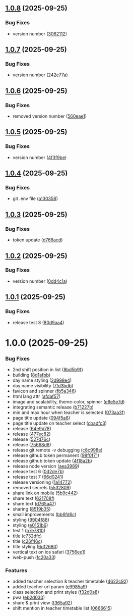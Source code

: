 ## [1.0.8](https://github.com/kamilniftaliev/timetable/compare/v1.0.7...v1.0.8) (2025-09-25)


### Bug Fixes

* version number ([3062112](https://github.com/kamilniftaliev/timetable/commit/30621120bb46b40950143312abdd2be87648e4c3))

## [1.0.7](https://github.com/kamilniftaliev/timetable/compare/v1.0.6...v1.0.7) (2025-09-25)


### Bug Fixes

* version number ([242e77a](https://github.com/kamilniftaliev/timetable/commit/242e77a6634cd8b7613adef66120c7f4fcdba1e0))

## [1.0.6](https://github.com/kamilniftaliev/timetable/compare/v1.0.5...v1.0.6) (2025-09-25)


### Bug Fixes

* removed version number ([560eae1](https://github.com/kamilniftaliev/timetable/commit/560eae1da7644bd282931196c9492ca76935750f))

## [1.0.5](https://github.com/kamilniftaliev/timetable/compare/v1.0.4...v1.0.5) (2025-09-25)


### Bug Fixes

* version number ([4f3f9be](https://github.com/kamilniftaliev/timetable/commit/4f3f9be2a093b81a7f0f7fed55576c5b98be6a45))

## [1.0.4](https://github.com/kamilniftaliev/timetable/compare/v1.0.3...v1.0.4) (2025-09-25)


### Bug Fixes

* git .env file ([a130358](https://github.com/kamilniftaliev/timetable/commit/a130358eb5b42eff3f7dbd3c7c3f228230b9d965))

## [1.0.3](https://github.com/kamilniftaliev/timetable/compare/v1.0.2...v1.0.3) (2025-09-25)


### Bug Fixes

* token update ([d766acd](https://github.com/kamilniftaliev/timetable/commit/d766acd1bcf360e09bb992e36d433b3f09e80752))

## [1.0.2](https://github.com/kamilniftaliev/timetable/compare/v1.0.1...v1.0.2) (2025-09-25)


### Bug Fixes

* version number ([0dd4c1a](https://github.com/kamilniftaliev/timetable/commit/0dd4c1aa03dec803fcb07f06aedf9358c7d305ed))

## [1.0.1](https://github.com/kamilniftaliev/timetable/compare/v1.0.0...v1.0.1) (2025-09-25)


### Bug Fixes

* release test 8 ([80d9aa4](https://github.com/kamilniftaliev/timetable/commit/80d9aa4954e3f0d1bab5882bc4f7514076343590))

# 1.0.0 (2025-09-25)


### Bug Fixes

* 2nd shift position in list ([8bd5b9f](https://github.com/kamilniftaliev/timetable/commit/8bd5b9fb79315e0131bd266b235acf1db72b8d84))
* building ([8d1afbb](https://github.com/kamilniftaliev/timetable/commit/8d1afbb8d39014f447fadc51acfc26a4c84f3b48))
* day name styling ([2d998e4](https://github.com/kamilniftaliev/timetable/commit/2d998e4c6302564269765027fa11550dfce5c403))
* day name visibility ([7fd3bdb](https://github.com/kamilniftaliev/timetable/commit/7fd3bdb1105693eba58101b6c7a9bcb933faed08))
* favicon and spinner ([fb5a346](https://github.com/kamilniftaliev/timetable/commit/fb5a3460177f8796cc00b83769d482dd7120e622))
* html lang attr ([afdaf57](https://github.com/kamilniftaliev/timetable/commit/afdaf57c7e9b5549e2fd3d9342fe9cf17d1675a3))
* image and scalability, theme-color, spinner ([e8e5e7d](https://github.com/kamilniftaliev/timetable/commit/e8e5e7d5df281f2f9f943c41737738621c7078b5))
* integrating semantic release ([b71227b](https://github.com/kamilniftaliev/timetable/commit/b71227bdcc613edf522b85bd1c0bc24d501e4e3f))
* min and max hour when teacher is selected ([073aa3f](https://github.com/kamilniftaliev/timetable/commit/073aa3f0fcc2a61e791778008aac4c36cb25ea99))
* page title update ([094f5a6](https://github.com/kamilniftaliev/timetable/commit/094f5a6d481af2d7a82aaaa53756ced163855cf9))
* page title update on teacher select ([cbadfc3](https://github.com/kamilniftaliev/timetable/commit/cbadfc36ca34f0ccaa14786351e884a88dccfda1))
* release ([64e9d78](https://github.com/kamilniftaliev/timetable/commit/64e9d7804fe3a1680e6cd081b675b26484dca24c))
* release ([477ec82](https://github.com/kamilniftaliev/timetable/commit/477ec827c7d7fc8076710e1f90fc67136b2d40b2))
* release ([527d76c](https://github.com/kamilniftaliev/timetable/commit/527d76c2972e6744960a3c0adaf2420577dff222))
* release ([75668d8](https://github.com/kamilniftaliev/timetable/commit/75668d8ba47b2040a07ec3ac551728faecf18843))
* release git remote -v debugging ([c8c998e](https://github.com/kamilniftaliev/timetable/commit/c8c998e79ab07988648c8fde863a5f7c84876e26))
* release github token permanent ([98f0f71](https://github.com/kamilniftaliev/timetable/commit/98f0f7106121c1c0f6a85f7e9e2c358b2de36ce1))
* release github token update ([4f18a2b](https://github.com/kamilniftaliev/timetable/commit/4f18a2b05d650bcf9c2c1a71781c193850c56252))
* release node version ([aea3989](https://github.com/kamilniftaliev/timetable/commit/aea39892dd1b165ce02edc89079b61f5e7c3c6b6))
* release test 6 ([0d2de7b](https://github.com/kamilniftaliev/timetable/commit/0d2de7b0258b97ec6d5694081267c26790a05500))
* release test 7 ([66d0241](https://github.com/kamilniftaliev/timetable/commit/66d024148cc1f8a55ad836188715bd89ffa46751))
* release versioning ([1a14772](https://github.com/kamilniftaliev/timetable/commit/1a14772ea528b698ceed932a6deb445258f2f0a1))
* removed secrets ([5532809](https://github.com/kamilniftaliev/timetable/commit/5532809619721ebaba4cc3a4f997b86cacac15e3))
* share link on mobile ([5b9c442](https://github.com/kamilniftaliev/timetable/commit/5b9c4421f18891296b94258f5f4ca0c7afdb7b3c))
* share text ([621708f](https://github.com/kamilniftaliev/timetable/commit/621708f985041d92ee548ebed45f710a82c01606))
* share text ([d765a47](https://github.com/kamilniftaliev/timetable/commit/d765a478b8b82cab9d87461708d122a95628174e))
* sharing ([8519b35](https://github.com/kamilniftaliev/timetable/commit/8519b351523f1b055d39f9874192f70518fa2ba2))
* small improvements ([bb6fd6c](https://github.com/kamilniftaliev/timetable/commit/bb6fd6c43296040cc29d6c2b480cf217ad5b5822))
* styling ([9904f88](https://github.com/kamilniftaliev/timetable/commit/9904f889634eafc7304589b9c21cf680b9be7e7f))
* styling ([e0151b6](https://github.com/kamilniftaliev/timetable/commit/e0151b64db279793993eba1b7903057b94d84932))
* test 1 ([b7e7810](https://github.com/kamilniftaliev/timetable/commit/b7e781010f8c13fa746ec86019f7f41b2f36e8e1))
* title ([c732dfc](https://github.com/kamilniftaliev/timetable/commit/c732dfc8f0bb2036b2d21f19da3d4b93ab2e182b))
* title ([c26f46c](https://github.com/kamilniftaliev/timetable/commit/c26f46c27a22873d1cab6bc177795cb431c62eca))
* title styling ([6df2680](https://github.com/kamilniftaliev/timetable/commit/6df2680b2365f3ad81c578663db5723e91994603))
* vertical text on ios safari ([3756ee1](https://github.com/kamilniftaliev/timetable/commit/3756ee1120b2e2546b9f0d43c7e4544f50e59f12))
* web-push ([fc20a33](https://github.com/kamilniftaliev/timetable/commit/fc20a33744afb54964ceb815bdaf7890386c1c10))


### Features

* added teacher selection & teacher timetable ([4622c92](https://github.com/kamilniftaliev/timetable/commit/4622c9296c493868395b35519a9f7ab707c2ae4b))
* added teacher url param ([e9985a9](https://github.com/kamilniftaliev/timetable/commit/e9985a97fbfb7913da65363d1ce1da1895a41acd))
* class selection and print styles ([f32d0a8](https://github.com/kamilniftaliev/timetable/commit/f32d0a847cd4f6844a0aea1b5d9c4323a05ad877))
* pwa ([eb2d030](https://github.com/kamilniftaliev/timetable/commit/eb2d030e04830261c95f790811fd3d2f07b392db))
* share & print view ([f365a92](https://github.com/kamilniftaliev/timetable/commit/f365a92f044861b3b83e366bb0fcc592962bacc7))
* shift mention in teacher timetable list ([0666615](https://github.com/kamilniftaliev/timetable/commit/06666159ed9d1cfa7486ccf1d1a07f109fb93472))
